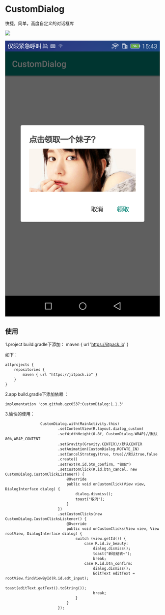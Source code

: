 # CustomDialog
快捷，简单，高度自定义的对话框库

[![](https://jitpack.io/v/qzc0537/CustomDialog.svg)](https://jitpack.io/#qzc0537/CustomDialog)

![新垣结衣](https://github.com/qzc0537/CustomDialog/blob/master/Screenshot_2019-01-02-15-43-27.png)


使用
--
1.project build.gradle下添加：
maven { url 'https://jitpack.io' }

如下：

```
allprojects {
    repositories {
        maven { url "https://jitpack.io" }
    }
}
```

2.app build.gradle下添加依赖 ：

```
implementation 'com.github.qzc0537:CustomDialog:1.1.3'
```

3.愉快的使用：
```
                CustomDialog.with(MainActivity.this)
                        .setContentView(R.layout.dialog_custom)
                        .setWidthHeight(0.8f, CustomDialog.WRAP)//默认80%,WRAP_CONTENT
                        .setGravity(Gravity.CENTER)//默认CENTER
                        .setAnimation(CustomDialog.ROTATE_IN)
                        .setCancelStrategy(true, true)//默认true,false
                        .create()
                        .setText(R.id.btn_confirm, "领取")
                        .setCustomClick(R.id.btn_cancel, new CustomDialog.CustomClickListener() {
                            @Override
                            public void onCustomClick(View view, DialogInterface dialog) {
                                dialog.dismiss();
                                toast("取消");
                            }
                        })
                        .setCustomClicks(new CustomDialog.CustomClicksListener() {
                            @Override
                            public void onCustomClicks(View view, View rootView, DialogInterface dialog) {
                                switch (view.getId()) {
                                    case R.id.iv_beauty:
                                        dialog.dismiss();
                                        toast("新垣结衣~");
                                        break;
                                    case R.id.btn_confirm:
                                        dialog.dismiss();
                                        EditText editText = rootView.findViewById(R.id.edt_input);
                                        toast(editText.getText().toString());
                                        break;
                                }
                            }
                        });
